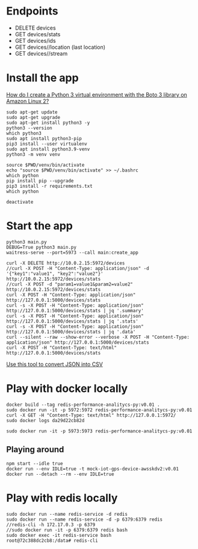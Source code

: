 
# Endpoints

* DELETE devices
* GET devices/stats
* GET devices/ids
* GET devices/<id>/location (last location)
* GET devices/<id>/stream

# Install the app

[How do I create a Python 3 virtual environment with the Boto 3 library on Amazon Linux 2?](https://aws.amazon.com/premiumsupport/knowledge-center/ec2-linux-python3-boto3/)
```
sudo apt-get update
sudo apt-get upgrade
sudo apt-get install python3 -y
python3 --version
which python3
sudo apt install python3-pip
pip3 install --user virtualenv
sudo apt install python3.9-venv
python3 -m venv venv

source $PWD/venv/bin/activate
echo "source $PWD/venv/bin/activate" >> ~/.bashrc
which python
pip install pip --upgrade
pip3 install -r requirements.txt
which python
```

```
deactivate
```

# Start the app

```
python3 main.py
DEBUG=True python3 main.py
waitress-serve --port=5973 --call main:create_app
```

```
curl -X DELETE http://10.0.2.15:5972/devices
//curl -X POST -H "Content-Type: application/json" -d '{"key1":"value1", "key2":"value2"}' http://10.0.2.15:5972/devices/stats
//curl -X POST -d "param1=value1&param2=value2" http://10.0.2.15:5972/devices/stats
curl -X POST -H "Content-Type: application/json" http://127.0.0.1:5000/devices/stats
curl -s -X POST -H "Content-Type: application/json" http://127.0.0.1:5000/devices/stats | jq '.summary'
curl -s -X POST -H "Content-Type: application/json" http://127.0.0.1:5000/devices/stats | jq '.stats'
curl -s -X POST -H "Content-Type: application/json" http://127.0.0.1:5000/devices/stats | jq '.data'
curl --silent --raw --show-error --verbose -X POST -H "Content-Type: application/json" http://127.0.0.1:5000/devices/stats
curl -X POST -H "Content-Type: text/html" http://127.0.0.1:5000/devices/stats
```

[Use this tool to convert JSON into CSV](http://convertcsv.com/json-to-csv.htm)


# Play with docker locally

```
docker build --tag redis-performance-analitycs-py:v0.01 .
sudo docker run -it -p 5972:5972 redis-performance-analitycs-py:v0.01
curl -X GET -H "Content-Type: text/html" http://127.0.0.1:5972/
sudo docker logs da29d22cb82d

sudo docker run -it -p 5973:5973 redis-performance-analitycs-py:v0.01
```

## Playing around

```
npm start --idle true
docker run --env IDLE=true -t mock-iot-gps-device-awsskdv2:v0.01
docker run --detach --rm --env IDLE=true
```

# Play with redis locally

```
sudo docker run --name redis-service -d redis
sudo docker run --name redis-service -d -p 6379:6379 redis
//redis-cli -h 172.17.0.3 -p 6379
//sudo docker run -it -p 6379:6379 redis bash
sudo docker exec -it redis-service bash
root@72c388dc2cb8:/data# redis-cli
```
